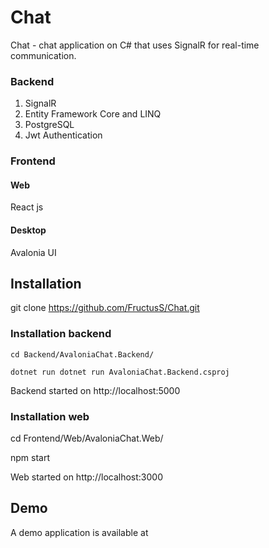 # Chat
Chat - chat application on C# that uses SignalR for real-time communication.
### Backend
1. SignalR
2. Entity Framework Core and LINQ
3. PostgreSQL
4. Jwt Authentication
### Frontend
#### Web
  React js
#### Desktop 
  Avalonia UI
## Installation 
  git clone https://github.com/FructusS/Chat.git

### Installation backend
    cd Backend/AvaloniaChat.Backend/

    dotnet run dotnet run AvaloniaChat.Backend.csproj

Backend started on http://localhost:5000

### Installation web
  cd Frontend/Web/AvaloniaChat.Web/

  npm start
  
Web started on http://localhost:3000

## Demo 
A demo application is available at 
